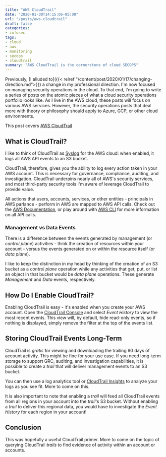 ```yaml
---
title: "AWS CloudTrail"
date: "2020-01-30T14:15:06-05:00"
url: "/posts/aws-cloudtrail"
draft: false
categories:
- infosec
tags:
- cloud
- aws
- monitoring
- secops
- cloudtrail
summary: "AWS CloudTrail is the cornerstone of cloud SECOPS"
---
```


Previously, [I alluded to]({{< relref
 "/content/post/2020/01/17/changing-direction.md">}}) a change in my professional direction.
I'm now focused on managing security operations in the cloud. To that end, I'm
going to write a series of posts on the atomic pieces of what a cloud security
operations portfolio looks like. As I live in the AWS cloud, these posts will
focus on various AWS services. However, the security operations posts
that deal more with theory or philosophy should apply to Azure, GCP, or other
cloud environments.

This post covers [AWS CloudTrail](https://aws.amazon.com/cloudtrail/)

## What is CloudTrail?

I like to think of CloudTrail as [Syslog](https://en.wikipedia.org/wiki/Syslog)
for the AWS cloud: when enabled, it logs all AWS API events to an S3 bucket.

CloudTrail, therefore, gives you the ability to log every action taken in your
AWS account. This is necessary for governance, compliance, auditing, and
investigation. CloudTrail underpins nearly all of AWS's security services,
and most third-party security tools I'm aware of leverage CloudTrail to provide value.

All actions that users, accounts, services, or other entities - principals in
AWS parlance - perform in AWS are mapped to AWS API calls. Check out the [AWS
Documentation](https://docs.aws.amazon.com/index.html), or play around with
[AWS CLI](https://aws.amazon.com/cloudtrail/) for more information on all API
calls.

### Management vs Data Events

There is a difference between the events generated by management (or _control
plane_) activities - think the creation of resources within your account -
versus the events generated on or within the resource itself (or _data plane_).

I like to keep the distinction in my head by thinking of the creation of an S3
bucket as a _control plane_ operation while any activities that get, put, or
list an object in that bucket would be _data plane_ operations. These generate
_Management_ and _Data_ events, respectively.

## How Do I Enable CloudTrail?

Enabling CloudTrail is easy - it's enabled when you create your AWS account.
Open the [CloudTrail Console](https://console.aws.amazon.com/cloudtrail/) and
select _Event History_ to view the most recent events. This view will, by
default, hide read-only events, so if nothing is displayed, simply remove the
filter at the top of the events list.

## Storing CloudTrail Events Long-Term

CloudTrail is _gratis_ for viewing and downloading the trailing 90 days of
account activity. This might be fine for your use case. If you need long-term
storage to support GRC, auditing, and investigation capabilities, it is possible
to create a _trail_ that will deliver management events to an S3 bucket.

You can then use a log analytics tool or [CloudTrail
Insights](https://aws.amazon.com/about-aws/whats-new/2019/11/aws-cloudtrail-announces-cloudtrail-insights/)
to analyze your logs as you see fit. More to come on this.

It is also important to note that enabling a _trail_ will feed all CloudTrail
events from all regions in your account into the _trail_'s S3 bucket. Without
enabling a _trail_ to deliver this regional data, you would have to investigate
the _Event History_ for each region in your account!

## Conclusion

This was hopefully a useful CloudTrail primer. More to come on the topic of
querying CloudTrail _trails_ to find evidence of activity within an account or
accounts.
